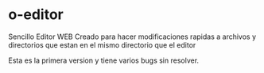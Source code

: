 # o-editor

Sencillo Editor WEB
Creado para hacer modificaciones rapidas a archivos y directorios que estan en el mismo directorio que el editor

Esta es la primera version y tiene varios bugs sin resolver.

